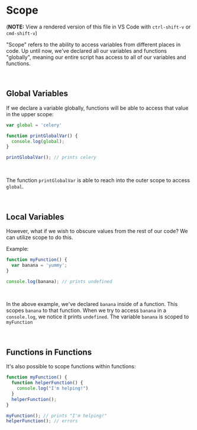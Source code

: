 # Scope

(**NOTE:** View a rendered version of this file in VS Code with `ctrl-shift-v` or `cmd-shift-v`)

"Scope" refers to the ability to access variables from different places in code. Up until now, we've declared all our variables and functions "globally", meaning our entire script has access to all of our variables and functions.

&nbsp;
## Global Variables

If we declare a variable globally, functions will be able to access that value in the upper scope:

```js
var global = 'celery'

function printGlobalVar() {
  console.log(global);
}

printGlobalVar(); // prints celery
```
&nbsp;

The function `printGlobalVar` is able to reach into the outer scope to access `global`.

&nbsp;
## Local Variables

However, what if we wish to obscure values from the rest of our code? We can utilize scope to do this.

Example:

```js
function myFunction() {
  var banana = 'yummy';
}

console.log(banana); // prints undefined
```
&nbsp;

In the above example, we've declared `banana` inside of a function. This scopes `banana` to that function. When we try to access `banana` in a `console.log`, we notice it prints `undefined`. The variable `banana` is scoped to `myFunction`

&nbsp;
## Functions in Functions

It's also possible to scope functions within functions:

```js
function myFunction() {
  function helperFunction() {
    console.log("I'm helping!")
  }
  helperFunction();
}

myFunction(); // prints "I'm helping!"
helperFunction(); // errors
```
&nbsp;
